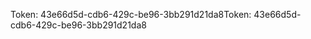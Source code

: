 <span data-ttu-id="c1912-101">Token: 43e66d5d-cdb6-429c-be96-3bb291d21da8</span><span class="sxs-lookup"><span data-stu-id="c1912-101">Token: 43e66d5d-cdb6-429c-be96-3bb291d21da8</span></span>